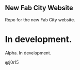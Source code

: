 New Fab City Website
----

Repo for the new Fab City website.

In development.
=======
Alpha. In development.

@j0r15
